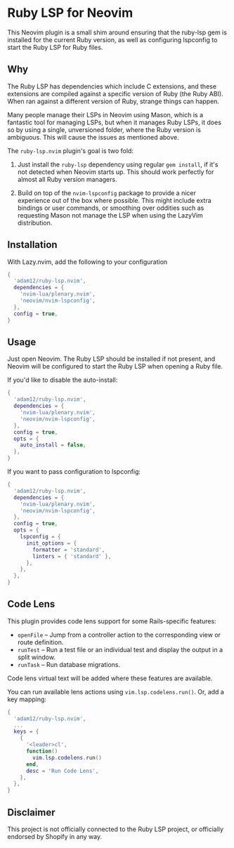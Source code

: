 # Ruby LSP for Neovim

This Neovim plugin is a small shim around ensuring that the ruby-lsp gem is
installed for the current Ruby version, as well as configuring lspconfig to
start the Ruby LSP for Ruby files.

## Why

The Ruby LSP has dependencies which include C extensions, and these extensions
are compiled against a specific version of Ruby (the Ruby ABI). When ran against
a different version of Ruby, strange things can happen.

Many people manage their LSPs in Neovim using Mason, which is a fantastic tool
for managing LSPs, but when it manages Ruby LSPs, it does so by using a single,
unversioned folder, where the Ruby version is ambiguous. This will cause the
issues as mentioned above.

The `ruby-lsp.nvim` plugin's goal is two fold:

1. Just install the `ruby-lsp` dependency using regular `gem install`, if it's
not detected when Neovim starts up. This should work perfectly for almost all
Ruby version managers.

2. Build on top of the `nvim-lspconfig` package to provide a nicer experience
out of the box where possible. This might include extra bindings or user commands,
or smoothing over oddities such as requesting Mason not manage the LSP when using
the LazyVim distribution.

## Installation

With Lazy.nvim, add the following to your configuration

```lua
{
  'adam12/ruby-lsp.nvim',
  dependencies = {
    'nvim-lua/plenary.nvim',
    'neovim/nvim-lspconfig',
  },
  config = true,
}
```

## Usage

Just open Neovim. The Ruby LSP should be installed if not present, and Neovim
will be configured to start the Ruby LSP when opening a Ruby file.

If you'd like to disable the auto-install:

```lua
{
  'adam12/ruby-lsp.nvim',
  dependencies = {
    'nvim-lua/plenary.nvim',
    'neovim/nvim-lspconfig',
  },
  config = true,
  opts = {
    auto_install = false,
  },
}
```

If you want to pass configuration to lspconfig:

```lua
{
  'adam12/ruby-lsp.nvim',
  dependencies = {
    'nvim-lua/plenary.nvim',
    'neovim/nvim-lspconfig',
  },
  config = true,
  opts = {
    lspconfig = {
      init_options = {
        formatter = 'standard',
        linters = { 'standard' },
      },
    },
  },
}
```

## Code Lens

This plugin provides code lens support for some Rails-specific features:

 - `openFile` – Jump from a controller action to the corresponding view or route
    definition.
 - `runTest` – Run a test file or an individual test and display the output in a
    split window.
 - `runTask` – Run database migrations.

Code lens virtual text will be added where these features are available.

You can run available lens actions using `vim.lsp.codelens.run()`. Or, add a key
mapping:

```lua
{
  'adam12/ruby-lsp.nvim',
  ...
  keys = {
    {
      '<leader>cl',
      function()
        vim.lsp.codelens.run()
      end,
      desc = 'Run Code Lens',
    },
  },
}
```

## Disclaimer

This project is not officially connected to the Ruby LSP project, or officially
endorsed by Shopify in any way.
